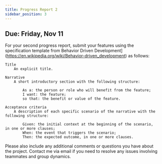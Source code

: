 ```yaml
---
title: Progress Report 2
sidebar_position: 3
---
```


## Due: Friday, Nov 11

For your second progress report, submit your features using the specification template from Behavior Driven Development](https://en.wikipedia.org/wiki/Behavior-driven_development) as follows:


```
Title
    An explicit title.

Narrative
    A short introductory section with the following structure:

        As a: the person or role who will benefit from the feature;
        I want: the feature;
        so that: the benefit or value of the feature.

Acceptance criteria
    A description of each specific scenario of the narrative with the following structure:

        Given: the initial context at the beginning of the scenario, in one or more clauses;
        When: the event that triggers the scenario;
        Then: the expected outcome, in one or more clauses.
```

Please also include any additional comments or questions you have about the project. Contact me via email if you need to resolve any issues involving teammates and group dynamics.